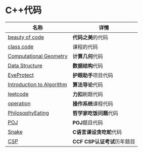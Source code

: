 # C++代码

| 名称                                                       | 详情                        |
| ---------------------------------------------------------- | --------------------------- |
| [beauty of code](beauty%20of%20code)                       | **代码之美**的代码          |
| [class code](class%20code)                                 | 课程的代码                  |
| [Computational Geometry](Computational%20Geometry)         | **计算几何**代码            |
| [Data Structure](Data%20Structure)                         | **数据结构**代码            |
| [EyeProtect](EyeProtect)                                   | **护眼助手**项目代码        |
| [Introduction to Algorithm](Introduction%20to%20Algorithm) | **算法导论**代码            |
| [leetcode](leetcode)                                       | **力扣**刷题代码            |
| [operation](operation)                                     | **操作系统**课程代码        |
| [PhilosophyEating](PhilosophyEating)                       | **哲学家吃饭问题**代码      |
| [POJ](POJ)                                                 | **POJ**题目代码             |
| [Snake](Snake)                                             | **C语言课设贪吃蛇**代码     |
| [CSP](CSP)                                                 | **CCF CSP认证考试**历年题目 |

